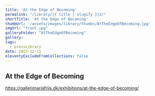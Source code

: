 ```yaml
---
title: 'At the Edge of Becoming'
permalink: "/library/{{ title | slugify }}2/"
shortTitle: 'At the Edge of Becoming'
thumbUrl: '/assets/images/library/thumbs/AtTheEdgeOfBecoming.jpg'
imgUrl: "front.jpg"
galleryFolder: "AtTheEdgeOfBecoming"
gallery:
tags:
  - pressLibrary
date: 2023-12-11
eleventyExcludeFromCollections: false
---
```



<div class="Txt">
  <h2>At the Edge of Becoming</h2>
  <p><a href="https://gallerimariafriis.dk/exhibitions/at-the-edge-of-becoming/" target="_blank">https://gallerimariafriis.dk/exhibitions/at-the-edge-of-becoming/</a></p>
</div>